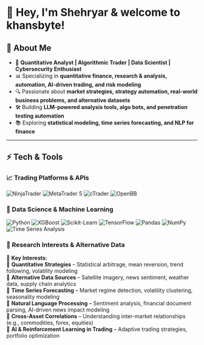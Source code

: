 # 👋 Hey, I'm Shehryar & welcome to khansbyte!

## 🚀 About Me
- 🎯 **Quantitative Analyst | Algorithmic Trader | Data Scientist | Cybersecurity Enthusiast**
- 📊 Specializing in **quantitative finance, research & analysis, automation, AI-driven trading, and risk modeling**
- 🔍 Passionate about **market strategies, strategy automation, real-world business problems, and alternative datasets**
- 🛠 Building **LLM-powered analysis tools, algo bots, and penetration testing automation**
- 📚 Exploring **statistical modeling, time series forecasting, and NLP for finance**

---

## ⚡ Tech & Tools  
### 📈 Trading Platforms & APIs
![NinjaTrader](https://img.shields.io/badge/NinjaTrader-FF3C00?style=for-the-badge&logoColor=white)
![MetaTrader 5](https://img.shields.io/badge/MetaTrader%205-0077B5?style=for-the-badge&logoColor=white)
![cTrader](https://img.shields.io/badge/cTrader-FF3C00?style=for-the-badge&logoColor=white)
![OpenBB](https://img.shields.io/badge/OpenBB-000000?style=for-the-badge&logoColor=white)

### 🧠 Data Science & Machine Learning
![Python](https://img.shields.io/badge/Python-3776AB?style=for-the-badge&logo=python&logoColor=white)
![XGBoost](https://img.shields.io/badge/XGBoost-F37626?style=for-the-badge&logo=xgboost&logoColor=white)
![Scikit-Learn](https://img.shields.io/badge/Scikit--Learn-F7931E?style=for-the-badge&logo=scikit-learn&logoColor=white)
![TensorFlow](https://img.shields.io/badge/TensorFlow-FF6F00?style=for-the-badge&logo=tensorflow&logoColor=white)
![Pandas](https://img.shields.io/badge/Pandas-150458?style=for-the-badge&logo=pandas&logoColor=white)
![NumPy](https://img.shields.io/badge/NumPy-013243?style=for-the-badge&logo=numpy&logoColor=white)
![Time Series Analysis](https://img.shields.io/badge/Time%20Series-FF5733?style=for-the-badge)

### 🔬 Research Interests & Alternative Data
📌 **Key Interests:**  
🔹 **Quantitative Strategies** – Statistical arbitrage, mean reversion, trend following, volatility modeling  
🔹 **Alternative Data Sources** – Satellite imagery, news sentiment, weather data, supply chain analytics  
🔹 **Time Series Forecasting** – Market regime detection, volatility clustering, seasonality modeling  
🔹 **Natural Language Processing** – Sentiment analysis, financial document parsing, AI-driven news impact modeling  
🔹 **Cross-Asset Correlations** – Understanding inter-market relationships (e.g., commodities, forex, equities)  
🔹 **AI & Reinforcement Learning in Trading** – Adaptive trading strategies, portfolio optimization  
